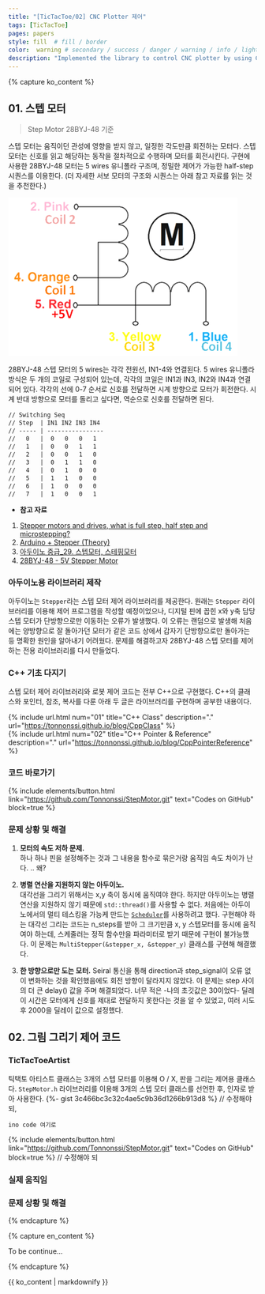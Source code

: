 ```yaml
---
title: "[TicTacToe/02] CNC Plotter 제어"
tags: [TicTacToe]
pages: papers
style: fill  # fill / border 
color:  warning # secondary / success / danger / warning / info / light / dark
description: "Implemented the library to control CNC plotter by using C++. <br>-<br> C++을 이용해 CNC Plotter을 제어하는 라이브러리를 구현했다."
---
```


<!-- 한국어 콘텐츠 -->
{% capture ko_content %}

## 01. 스텝 모터

> Step Motor 28BYJ-48 기준  

스텝 모터는 움직이던 관성에 영향을 받지 않고, 일정한 각도만큼 회전하는 모터다. 스텝 모터는 신호를 읽고 해당하는 동작을 절차적으로 수행하며 모터를 회전시킨다. 구현에 사용한 28BYJ-48 모터는 5 wires 유니폴라 구조며, 정밀한 제어가 가능한 half-step 시퀀스를 이용한다. (더 자세한 서보 모터의 구조와 시퀀스는 아래 참고 자료를 읽는 것을 추천한다.) 

![alt text](..\assets\images\TicTacToe\Robot\image.png)  

28BYJ-48 스텝 모터의 5 wires는 각각 전원선, IN1-4와 연결된다. 5 wires 유니폴라 방식은 두 개의 코일로 구성되어 있는데, 각각의 코일은 IN1과 IN3, IN2와 IN4과 연결되어 있다. 각각의 선에 0-7 순서로 신호를 전달하면 시계 방향으로 모터가 회전한다. 시계 반대 방향으로 모터를 돌리고 싶다면, 역순으로 신호를 전달하면 된다. 

```
// Switching Seq 
// Step  | IN1 IN2 IN3 IN4
// ----- | ----------------
//   0   |  0   0   0   1
//   1   |  0   0   1   1
//   2   |  0   0   1   0
//   3   |  0   1   1   0
//   4   |  0   1   0   0
//   5   |  1   1   0   0
//   6   |  1   0   0   0
//   7   |  1   0   0   1
```

- **참고 자료** 
1. [Stepper motors and drives, what is full step, half step and microstepping?](https://www.rs-online.com/designspark/stepper-motors-and-drives-what-is-full-step-half-step-and-microstepping)  
2. [Arduino + Stepper (Theory)](https://coeleveld.com/arduino-stepper/)   
3. [아두이노 중급_29. 스텝모터, 스테핑모터](https://m.blog.naver.com/PostView.naver?blogId=darknisia&logNo=221652111026&proxyReferer=https:%2F%2Fwww.google.com%2F&trackingCode=external)  
4. [28BYJ-48 - 5V Stepper Motor](https://components101.com/motors/28byj-48-stepper-motor)


### 아두이노용 라이브러리 제작

아두이노는 `Stepper`라는 스텝 모터 제어 라이브러리를 제공한다. 원래는 `Stepper` 라이브러리를 이용해 제어 프로그램을 작성할 예정이었으나, 디지털 핀에 꼽힌 x와 y축 담당 스텝 모터가 단방향으로만 이동하는 오류가 발생했다. 이 오류는 랜덤으로 발생해 처음에는 양방향으로 잘 돌아가던 모터가 같은 코드 상에서 갑자기 단방향으로만 돌아가는 등 명확한 원인을 알아내기 어려웠다. 문제를 해결하고자 28BYJ-48 스텝 모터를 제어하는 전용 라이브러리를 다시 만들었다.  

### C++ 기초 다지기 

스텝 모터 제어 라이브러리와 로봇 제어 코드는 전부 C++으로 구현했다. C++의 클래스와 포인터, 참조, 복사를 다룬 아래 두 글은 라이브러리를 구현하며 공부한 내용이다. 

{% include url.html num="01" title="C++ Class" description="." url="https://tonnonssi.github.io/blog/CppClass" %}   
{% include url.html num="02" title="C++ Pointer & Reference" description="." url="https://tonnonssi.github.io/blog/CppPointerReference" %}  

### 코드 바로가기 
{% include elements/button.html link="https://github.com/Tonnonssi/StepMotor.git" text="Codes on GitHub" block=true %}

### 문제 상황 및 해결  

1. **모터의 속도 저하 문제.**   
  하나 하나 핀을 설정해주는 것과 그 내용을 함수로 묶은거랑 움직임 속도 차이가 난다. .. 왜? 


2. **병렬 연산을 지원하지 않는 아두이노.**   
  대각선을 그리기 위해서는 x,y 축이 동시에 움직여야 한다. 하지만 아두이노는 병렬 연산을 지원하지 않기 때문에 `std::thread()`를 사용할 수 없다. 처음에는 아두이노에서의 멀티 테스킹을 가능케 만드는 [`Scheduler`](https://github.com/mikaelpatel/Arduino-Scheduler)를 사용하려고 했다. 구현해야 하는 대각선 그리는 코드는 n_steps를 받아 그 크기만큼 x, y 스텝모터를 동시에 움직여야 하는데, 스케줄러는 정적 함수만을 파라미터로 받기 때문에 구현이 불가능했다. 이 문제는 `MultiStepper(&stepper_x, &stepper_y)` 클래스를 구현해 해결했다.  

3. **한 방향으로만 도는 모터.** 
  Seiral 통신을 통해 direction과 step_signal이 오류 없이 변화하는 것을 확인했음에도 회전 방향이 달라지지 않았다. 이 문제는 step 사이의 더 큰 delay() 값을 주며 해결되었다. 너무 적은 -나의 초깃값은 30이었다- 딜레이 시간은 모터에게 신호를 제대로 전달하지 못한다는 것을 알 수 있었고, 여러 시도 후 2000을 딜레이 값으로 설정했다. 
  

## 02. 그림 그리기 제어 코드 
### TicTacToeArtist 
틱택토 아티스트 클래스는 3개의 스텝 모터를 이용해 O / X, 판을 그리는 제어용 클래스다. `StepMotor.h` 라이브러리를 이용해 3개의 스텝 모터 클래스를 선언한 후, 인자로 받아 사용한다. 
{%- gist 3c466bc3c32c4ae5c9b36d1266b913d8 %} // 수정해야 되,

```
ino code 여기로 
```

{% include elements/button.html link="https://github.com/Tonnonssi/StepMotor.git" text="Codes on GitHub" block=true %}
// 수정해야 되

### 실제 움직임 


### 문제 상황 및 해결

{% endcapture %}

<!-- 영어 콘텐츠 -->
{% capture en_content %}

To be continue...

{% endcapture %}

<div id="content-ko" class="lang-content" data-lang="ko">
  {{ ko_content | markdownify }}
</div>

<div id="content-en" class="lang-content" data-lang="en" style="display: none;">
  {{ en_content | markdownify }}
</div>